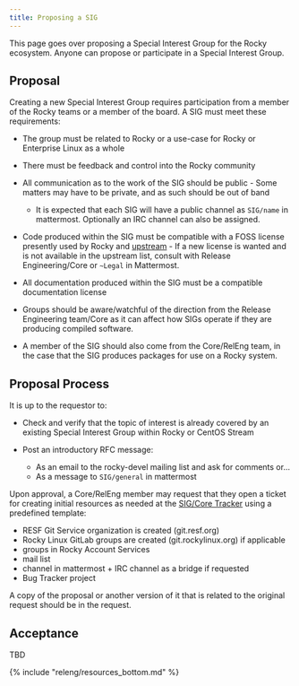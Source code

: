 ```yaml
---
title: Proposing a SIG
---
```


This page goes over proposing a Special Interest Group for the Rocky ecosystem.
Anyone can propose or participate in a Special Interest Group.

## Proposal

Creating a new Special Interest Group requires participation from a member of the Rocky teams or a member of the board. A SIG must meet these requirements:

* The group must be related to Rocky or a use-case for Rocky or Enterprise Linux as a whole
* There must be feedback and control into the Rocky community
* All communication as to the work of the SIG should be public - Some matters may have to be private, and as such should be out of band

    * It is expected that each SIG will have a public channel as `SIG/name` in mattermost. Optionally an IRC channel can also be assigned.

* Code produced within the SIG must be compatible with a FOSS license presently used by Rocky and [upstream](https://docs.fedoraproject.org/en-US/legal/) - If a new license is wanted and is not available in the upstream list, consult with Release Engineering/Core or `~Legal` in Mattermost.
* All documentation produced within the SIG must be a compatible documentation license
* Groups should be aware/watchful of the direction from the Release Engineering team/Core as it can affect how SIGs operate if they are producing compiled software.
* A member of the SIG should also come from the Core/RelEng team, in the case that the SIG produces packages for use on a Rocky system.

## Proposal Process

It is up to the requestor to:

* Check and verify that the topic of interest is already covered by an existing Special Interest Group within Rocky or CentOS Stream
* Post an introductory RFC message:

    * As an email to the rocky-devel mailing list and ask for comments or...
    * As a message to `SIG/general` in mattermost

Upon approval, a Core/RelEng member may request that they open a ticket for creating initial resources as needed at the [SIG/Core Tracker](https://git.resf.org/sig_core/meta/issues) using a predefined template:

  * RESF Git Service organization is created (git.resf.org)
  * Rocky Linux GitLab groups are created (git.rockylinux.org) if applicable
  * groups in Rocky Account Services
  * mail list
  * channel in mattermost + IRC channel as a bridge if requested
  * Bug Tracker project
  
A copy of the proposal or another version of it that is related to the original request should be in the request.

## Acceptance

TBD

{% include "releng/resources_bottom.md" %}
